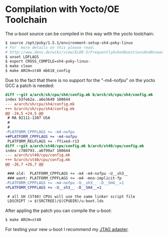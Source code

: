 # Compilation with Yocto/OE Toolchain

The u-boot source can be compiled in this way with the yocto toolchain:

```bash
$ source /opt/poky/1.5.1/environment-setup-sh4-poky-linux
# For  more details on this please read:
# http://www.denx.de/wiki/view/ELDK-5/FrequentlyAskedQuestionsAndAnswers#Compiling_U_Boot_or_Linux_fails
$ unset LDFLAGS
$ export CROSS_COMPILE=sh4-poky-linux-
$ make clean
$ make ARCH=st40 mb618_config
```

Due to the fact that there is no support for the "-m4-nofpu" on the yocto GCC a patch is needed:

```diff
diff --git a/arch/sh/cpu/sh4/config.mk b/arch/sh/cpu/sh4/config.mk
index b3feb2a..a6e3649 100644
--- a/arch/sh/cpu/sh4/config.mk
+++ b/arch/sh/cpu/sh4/config.mk
@@ -24,5 +24,5 @@
 # MA 02111-1307 USA
 #
 #
-PLATFORM_CPPFLAGS += -m4-nofpu
+#PLATFORM_CPPFLAGS += -m4-nofpu
 PLATFORM_RELFLAGS += -ffixed-r13
diff --git a/arch/st40/cpu/config.mk b/arch/st40/cpu/config.mk
index c780793..a6f99a7 100644
--- a/arch/st40/cpu/config.mk
+++ b/arch/st40/cpu/config.mk
@@ -26,7 +26,7 @@

 ### old:  PLATFORM_CPPFLAGS += -m4 -m4-nofpu -U__sh3__
 ### want: PLATFORM_CPPFLAGS += -m4 -mno-implicit-fp
-PLATFORM_CPPFLAGS += -m4-nofpu -U__sh3__ -D__SH4__=1
+PLATFORM_CPPFLAGS += -U__sh3__ -D__SH4__=1

 # all SH (ST40) CPUs will use the same linker script file
 LDSCRIPT := $(SRCTREE)/$(CPUDIR)/u-boot.lds
```

After appling the patch you can compile the u-boot:
```bash
$ make ARCH=st40
```

For testing your new u-boot I recommend my [JTAG adapter](https://github.com/project-magpie/jtag-adapter).